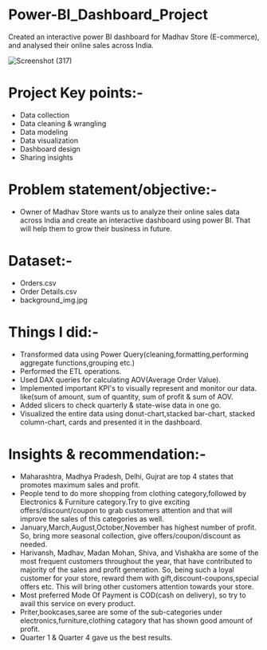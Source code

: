 # Power-BI_Dashboard_Project
Created an interactive power BI dashboard for Madhav Store (E-commerce), and analysed their online sales across India.

![Screenshot (317)](https://github.com/salvik43/Power-BI_Dashboard_Project/assets/67736824/c26f2b92-f917-4249-8fb9-b101b07ff20c)

# Project Key points:-
* Data collection
* Data cleaning & wrangling
* Data modeling
* Data visualization
* Dashboard design
* Sharing insights

# Problem statement/objective:-
* Owner of Madhav Store wants us to  analyze their online sales data across India and create an interactive dashboard using power BI. That will help them to grow their business in future.

# Dataset:-
* Orders.csv
* Order Details.csv
* background_img.jpg

# Things I did:-
* Transformed data using Power Query(cleaning,formatting,performing aggregate functions,grouping etc.)
* Performed the ETL operations.
* Used DAX queries for calculating AOV(Average Order Value).
* Implemented important KPI's to visually represent and monitor our data. like(sum of amount, sum of quantity, sum of profit & sum of AOV.
* Added slicers to check quarterly & state-wise data in one go.
* Visualized the entire data using donut-chart,stacked bar-chart, stacked column-chart, cards and presented it in the dashboard.


# Insights & recommendation:-
* Maharashtra, Madhya Pradesh, Delhi, Gujrat are top 4 states that promotes maximum sales and profit.
* People tend to do more shopping from clothing category,followed by Electronics & Furniture category.Try to give exciting offers/discount/coupon to grab customers attention and that will improve the sales of this categories as well.
* January,March,August,October,November has highest number of profit. So, bring more seasonal collection, give offers/coupon/discount as needed.
* Harivansh, Madhav, Madan Mohan, Shiva, and Vishakha are some of the most frequent customers throughout the year, that have contributed to majority of the sales and profit generation. So, being such a loyal customer for your store, reward them with gift,discount-coupons,special offers etc. This will bring other customers attention towards your store.
* Most preferred Mode Of Payment is COD(cash on delivery), so try to avail this service on every product.
* Priter,bookcases,saree are some of the sub-categories under electronics,furniture,clothing catagory that has shown good amount of profit.
* Quarter 1 & Quarter 4 gave us the best results.

